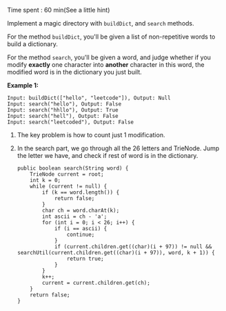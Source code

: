 Time spent : 60 min(See a little hint)

Implement a magic directory with `buildDict`, and `search` methods.

For the method `buildDict`, you'll be given a list of non-repetitive words to build a dictionary.

For the method `search`, you'll be given a word, and judge whether if you modify **exactly** one character into **another** character in this word, the modified word is in the dictionary you just built.

**Example 1:**

```
Input: buildDict(["hello", "leetcode"]), Output: Null
Input: search("hello"), Output: False
Input: search("hhllo"), Output: True
Input: search("hell"), Output: False
Input: search("leetcoded"), Output: False
```



1. The key problem is how to count just 1 modification.

2. In the search part, we go through all the 26 letters and TrieNode. Jump the letter we have, and check if rest of word is in the dictionary. 

       public boolean search(String word) {
           TrieNode current = root;
           int k = 0;
           while (current != null) {
               if (k == word.length()) {
                   return false;
               }
               char ch = word.charAt(k);
               int ascii = ch - 'a';
               for (int i = 0; i < 26; i++) {
                   if (i == ascii) {
                       continue;
                   }
                   if (current.children.get((char)(i + 97)) != null && searchUtil(current.children.get((char)(i + 97)), word, k + 1)) {
                       return true;
                   }
               }
               k++;
               current = current.children.get(ch);
           }
           return false;
       }

